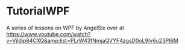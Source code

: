 # TutorialWPF
A series of lessons on WPF by AngelSix over at https://www.youtube.com/watch?v=Vjldip84CXQ&amp;list=PLrW43fNmjaQVYF4zgsD0oL9Iv6u23PI6M
